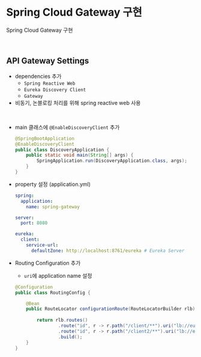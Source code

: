 # Spring Cloud Gateway 구현

Spring Cloud Gateway 구현

<br/>

## API Gateway Settings

- dependencies 추가
  - `Spring Reactive Web`
  - `Eureka Discovery Client`
  - `Gateway`
- 비동기, 논블로킹 처리를 위해 spring reactive web 사용

<br/>

- main 클래스에 `@EnableDiscoveryClient` 추가
  ```java
  @SpringBootApplication
  @EnableDiscoveryClient
  public class DiscoveryApplication {
      public static void main(String[] args) {
          SpringApplication.run(DiscoveryApplication.class, args);
      }
  }
  ```
  
- property 설정 (application.yml)
  ```yaml
  spring:
    application:
      name: spring-gateway

  server:
    port: 8080
  
  eureka:
    client:
      service-url:
        defaultZone: http://localhost:8761/eureka # Eureka Server
  ```

- Routing Configuration 추가
  - `uri`에 application name 설정
  ```java
  @Configuration
  public class RoutingConfig {
  
      @Bean
      public RouteLocator configurationRoute(RouteLocatorBuilder rlb) {
    
          return rlb.routes()
                  .route("id", r -> r.path("/client/**").uri("lb://eureka-client"))
                  .route("id", r -> r.path("/client2/**").uri("lb://eureka-client-2nd"))
                  .build();
      }
  }
  ```
